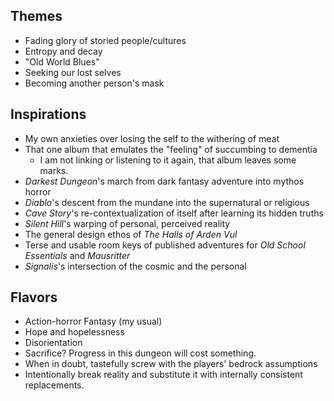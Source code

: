 ## Themes
* Fading glory of storied people/cultures
* Entropy and decay
* "Old World Blues"
* Seeking our lost selves
* Becoming another person's mask

## Inspirations
* My own anxieties over losing the self to the withering of meat
* That one album that emulates the "feeling" of succumbing to dementia
    * I am not linking or listening to it again, that album leaves some marks.
* *Darkest Dungeon*'s march from dark fantasy adventure into mythos horror
* *Diablo*'s descent from the mundane into the supernatural or religious
* *Cave Story*'s re-contextualization of itself after learning its hidden truths
* *Silent Hill*'s warping of personal, perceived reality
* The general design ethos of *The Halls of Arden Vul*
* Terse and usable room keys of published adventures for *Old School Essentials* and *Mausritter*
* *Signalis*'s intersection of the cosmic and the personal

## Flavors
* Action-horror Fantasy (my usual)
* Hope and hopelessness
* Disorientation
* Sacrifice? Progress in this dungeon will cost something.
* When in doubt, tastefully screw with the players' bedrock assumptions
* Intentionally break reality and substitute it with internally consistent replacements.